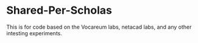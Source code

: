 # Shared-Per-Scholas
This is for code based on the Vocareum labs, netacad labs, and any other intesting experiments.
